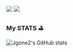 <a href="https://velog.io/@jgone2" target="_blank"><img src="https://img.shields.io/badge/Velog-20C997?style=flat-square&logo=Vectorlogozone&logoColor=white"/></a>
<a href="https://velog.io/@jgone2" target="_blank"><img src="https://img.shields.io/badge/jgoneit@gmail.com-EA4335?style=flat-square&logo=Gmail&logoColor=white"/></a>

### My STATS ⛳️
![Jgone2's GitHub stats](https://github-readme-stats.vercel.app/api?username=Jgone2&show_icons=true&theme=tokyonight)

